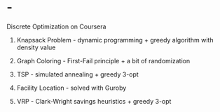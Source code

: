 # -
Discrete Optimization on Coursera

1. Knapsack Problem - dynamic programming + greedy algorithm with density value

2. Graph Coloring - First-Fail principle + a bit of randomization

3. TSP - simulated annealing + greedy 3-opt 

4. Facility Location - solved with Guroby

5. VRP - Clark-Wright savings heuristics + greedy 3-opt
